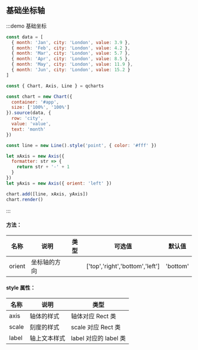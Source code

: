 ## 基础坐标轴

:::demo 基础坐标

```javascript
const data = [
  { month: 'Jan', city: 'London', value: 3.9 },
  { month: 'Feb', city: 'London', value: 4.2 },
  { month: 'Mar', city: 'London', value: 5.7 },
  { month: 'Apr', city: 'London', value: 8.5 },
  { month: 'May', city: 'London', value: 11.9 },
  { month: 'Jun', city: 'London', value: 15.2 }
]

const { Chart, Axis, Line } = qcharts

const chart = new Chart({
  container: '#app',
  size: ['100%', '100%']
}).source(data, {
  row: 'city',
  value: 'value',
  text: 'month'
})

const line = new Line().style('point', { color: '#fff' })

let xAxis = new Axis({
  formatter: str => {
    return str + '-' + 1
  }
})
let yAxis = new Axis({ orient: 'left' })

chart.add([line, xAxis, yAxis])
chart.render()
```

:::

#### 方法：

| 名称   | 说明         | 类型 | 可选值                          | 默认值   |
| ------ | ------------ | ---- | ------------------------------- | -------- |
| orient | 坐标轴的方向 |      | ['top','right','bottom','left'] | 'bottom' |

#### style 属性：

| 名称  | 说明         | 类型                  |
| ----- | ------------ | --------------------- |
| axis  | 轴体的样式   | 轴体对应 Rect 类      |
| scale | 刻度的样式   | scale 对应 Rect 类    |
| label | 轴上文本样式 | label 对应的 label 类 |
